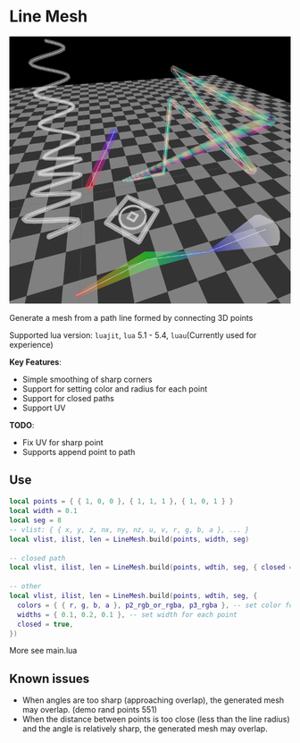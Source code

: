 Line Mesh
===========

![demo](./demo.png)

Generate a mesh from a path line formed by connecting 3D points

Supported lua version: `luajit`, `lua` 5.1 - 5.4, `luau`(Currently used for experience)

**Key Features**:

* Simple smoothing of sharp corners
* Support for setting color and radius for each point
* Support for closed paths
* Support UV


**TODO**:

* Fix UV for sharp point
* Supports append point to path


## Use

```lua
local points = { { 1, 0, 0 }, { 1, 1, 1 }, { 1, 0, 1 } }
local width = 0.1
local seg = 8
-- vlist: { { x, y, z, nx, ny, nz, u, v, r, g, b, a }, ... }
local vlist, ilist, len = LineMesh.build(points, width, seg)

-- closed path
local vlist, ilist, len = LineMesh.build(points, wdtih, seg, { closed = true })

-- other
local vlist, ilist, len = LineMesh.build(points, wdtih, seg, {
  colors = { { r, g, b, a }, p2_rgb_or_rgba, p3_rgba }, -- set color for each point
  widths = { 0.1, 0.2, 0.1 }, -- set width for each point
  closed = true,
})
```

More see main.lua


## Known issues

* When angles are too sharp (approaching overlap), the generated mesh may overlap. (demo rand points 551)
* When the distance between points is too close (less than the line radius) and the angle is relatively sharp, the generated mesh may overlap.
